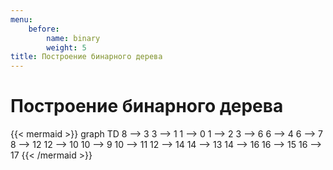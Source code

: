 ```yaml
---
menu:
    before:
        name: binary
        weight: 5
title: Построение бинарного дерева
---
```

# Построение бинарного дерева

{{< mermaid >}}
graph TD
8 --> 3
3 --> 1
1 --> 0
1 --> 2
3 --> 6
6 --> 4
6 --> 7
8 --> 12
12 --> 10
10 --> 9
10 --> 11
12 --> 14
14 --> 13
14 --> 16
16 --> 15
16 --> 17
{{< /mermaid >}}